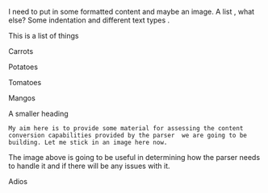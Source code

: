

I need to put in some formatted content and maybe an image. A list , what else? Some indentation and different text 
types
.



This is a list of things

Carrots

Potatoes

Tomatoes

Mangos



A smaller heading

	My aim here is to provide some material for assessing the content conversion capabilities provided by the parser  we are going to be building. Let me stick in an image here now.



The image above is going to be useful in determining how the parser needs to handle it and if there will be any issues with it.



Adios



